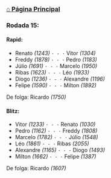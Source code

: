 ### [⌂ Página Principal](https://grupo-de-xadrez.github.io/)

### Rodada 15:

#### Rapid:

* Renato *(1243)* `· - ·` Vitor *(1304)*  
* Freddy *(1878)* `· - ·` Pedro *(1183)*  
* Júlio *(1691)* `· - ·` Marcelo *(1950)*  
* Ribas *(1623)* `· - ·` Léo *(1933)*  
* Diogo *(1236)* `· - ·` Alexandre *(1196)*  
* Felipe *(1590)* `· - ·` Milton *(1892)*  

De folga: Ricardo *(1750)*

#### Blitz:

* Vitor *(1233)* `· - ·` Renato *(1030)*  
* Pedro *(1162)* `· - ·` Freddy *(1808)*  
* Marcelo *(1782)* `· - ·` Júlio *(1548)*  
* Léo *(1861)* `· - ·` Ribas *(2055)*  
* Alexandre *(1165)* `· - ·` Diogo *(1493)*  
* Milton *(1662)* `· - ·` Felipe *(1387)*  

De folga: Ricardo *(1607)*

